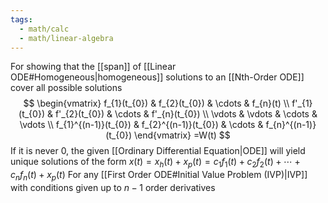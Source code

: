 ```yaml
---
tags:
  - math/calc
  - math/linear-algebra
---
```

For showing that the [[span]] of [[Linear ODE#Homogeneous|homogeneous]] solutions to an [[Nth-Order ODE]] cover all possible solutions
$$
\begin{vmatrix}
f_{1}(t_{0}) & f_{2}(t_{0}) & \cdots & f_{n}(t) \\
f'_{1}(t_{0}) & f'_{2}(t_{0}) & \cdots & f'_{n}(t_{0}) \\
\vdots & \vdots & \cdots & \vdots \\
f_{1}^{(n-1)}(t_{0}) & f_{2}^{(n-1)}(t_{0}) & \cdots & f_{n}^{(n-1)}(t_{0})
\end{vmatrix}
=W(t)
$$
If it is never 0, the given [[Ordinary Differential Equation|ODE]] will yield unique solutions of the form $x(t)=x_{h}(t)+x_{p}(t)=c_{1}f_{1}(t)+c_{2}f_{2}(t)+\cdots+c_{n}f_{n}(t)+x_{p}(t)$
For any [[First Order ODE#Initial Value Problem (IVP)|IVP]] with conditions given up to $n-1$ order derivatives